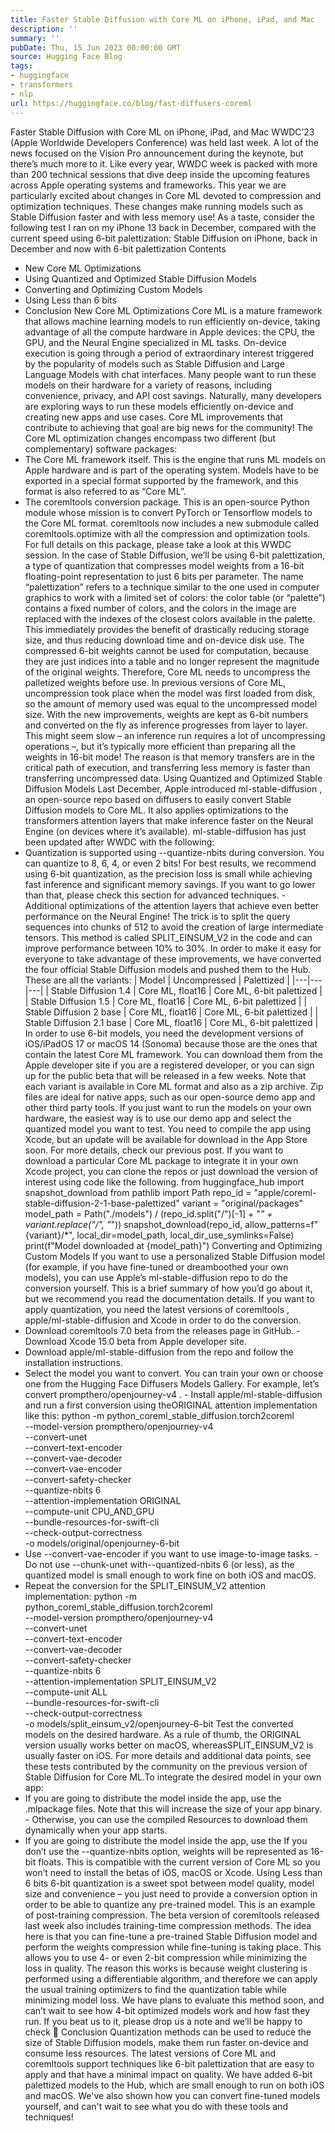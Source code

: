 ```yaml
---
title: Faster Stable Diffusion with Core ML on iPhone, iPad, and Mac
description: ''
summary: ''
pubDate: Thu, 15 Jun 2023 00:00:00 GMT
source: Hugging Face Blog
tags:
- huggingface
- transformers
- nlp
url: https://huggingface.co/blog/fast-diffusers-coreml
---
```


Faster Stable Diffusion with Core ML on iPhone, iPad, and Mac
WWDC’23 (Apple Worldwide Developers Conference) was held last week. A lot of the news focused on the Vision Pro announcement during the keynote, but there’s much more to it. Like every year, WWDC week is packed with more than 200 technical sessions that dive deep inside the upcoming features across Apple operating systems and frameworks. This year we are particularly excited about changes in Core ML devoted to compression and optimization techniques. These changes make running models such as Stable Diffusion faster and with less memory use! As a taste, consider the following test I ran on my iPhone 13 back in December, compared with the current speed using 6-bit palettization: Stable Diffusion on iPhone, back in December and now with 6-bit palettization
Contents
- New Core ML Optimizations
- Using Quantized and Optimized Stable Diffusion Models
- Converting and Optimizing Custom Models
- Using Less than 6 bits
- Conclusion
New Core ML Optimizations
Core ML is a mature framework that allows machine learning models to run efficiently on-device, taking advantage of all the compute hardware in Apple devices: the CPU, the GPU, and the Neural Engine specialized in ML tasks. On-device execution is going through a period of extraordinary interest triggered by the popularity of models such as Stable Diffusion and Large Language Models with chat interfaces. Many people want to run these models on their hardware for a variety of reasons, including convenience, privacy, and API cost savings. Naturally, many developers are exploring ways to run these models efficiently on-device and creating new apps and use cases. Core ML improvements that contribute to achieving that goal are big news for the community!
The Core ML optimization changes encompass two different (but complementary) software packages:
- The Core ML framework itself. This is the engine that runs ML models on Apple hardware and is part of the operating system. Models have to be exported in a special format supported by the framework, and this format is also referred to as “Core ML”.
- The
coremltools
conversion package. This is an open-source Python module whose mission is to convert PyTorch or Tensorflow models to the Core ML format.
coremltools
now includes a new submodule called coremltools.optimize
with all the compression and optimization tools. For full details on this package, please take a look at this WWDC session. In the case of Stable Diffusion, we’ll be using 6-bit palettization, a type of quantization that compresses model weights from a 16-bit floating-point representation to just 6 bits per parameter. The name “palettization” refers to a technique similar to the one used in computer graphics to work with a limited set of colors: the color table (or “palette”) contains a fixed number of colors, and the colors in the image are replaced with the indexes of the closest colors available in the palette. This immediately provides the benefit of drastically reducing storage size, and thus reducing download time and on-device disk use.
The compressed 6-bit weights cannot be used for computation, because they are just indices into a table and no longer represent the magnitude of the original weights. Therefore, Core ML needs to uncompress the palletized weights before use. In previous versions of Core ML, uncompression took place when the model was first loaded from disk, so the amount of memory used was equal to the uncompressed model size. With the new improvements, weights are kept as 6-bit numbers and converted on the fly as inference progresses from layer to layer. This might seem slow – an inference run requires a lot of uncompressing operations –, but it’s typically more efficient than preparing all the weights in 16-bit mode! The reason is that memory transfers are in the critical path of execution, and transferring less memory is faster than transferring uncompressed data.
Using Quantized and Optimized Stable Diffusion Models
Last December, Apple introduced ml-stable-diffusion
, an open-source repo based on diffusers to easily convert Stable Diffusion models to Core ML. It also applies optimizations to the transformers attention layers that make inference faster on the Neural Engine (on devices where it’s available). ml-stable-diffusion
has just been updated after WWDC with the following:
- Quantization is supported using
--quantize-nbits
during conversion. You can quantize to 8, 6, 4, or even 2 bits! For best results, we recommend using 6-bit quantization, as the precision loss is small while achieving fast inference and significant memory savings. If you want to go lower than that, please check this section for advanced techniques. - Additional optimizations of the attention layers that achieve even better performance on the Neural Engine! The trick is to split the query sequences into chunks of 512 to avoid the creation of large intermediate tensors. This method is called
SPLIT_EINSUM_V2
in the code and can improve performance between 10% to 30%.
In order to make it easy for everyone to take advantage of these improvements, we have converted the four official Stable Diffusion models and pushed them to the Hub. These are all the variants:
| Model | Uncompressed | Palettized |
|---|---|---|
| Stable Diffusion 1.4 | Core ML, float16 |
Core ML, 6-bit palettized |
| Stable Diffusion 1.5 | Core ML, float16 |
Core ML, 6-bit palettized |
| Stable Diffusion 2 base | Core ML, float16 |
Core ML, 6-bit palettized |
| Stable Diffusion 2.1 base | Core ML, float16 |
Core ML, 6-bit palettized |
In order to use 6-bit models, you need the development versions of iOS/iPadOS 17 or macOS 14 (Sonoma) because those are the ones that contain the latest Core ML framework. You can download them from the Apple developer site if you are a registered developer, or you can sign up for the public beta that will be released in a few weeks.
Note that each variant is available in Core ML format and also as a zip
archive. Zip files are ideal for native apps, such as our open-source demo app and other third party tools. If you just want to run the models on your own hardware, the easiest way is to use our demo app and select the quantized model you want to test. You need to compile the app using Xcode, but an update will be available for download in the App Store soon. For more details, check our previous post.
If you want to download a particular Core ML package to integrate it in your own Xcode project, you can clone the repos or just download the version of interest using code like the following.
from huggingface_hub import snapshot_download
from pathlib import Path
repo_id = "apple/coreml-stable-diffusion-2-1-base-palettized"
variant = "original/packages"
model_path = Path("./models") / (repo_id.split("/")[-1] + "_" + variant.replace("/", "_"))
snapshot_download(repo_id, allow_patterns=f"{variant}/*", local_dir=model_path, local_dir_use_symlinks=False)
print(f"Model downloaded at {model_path}")
Converting and Optimizing Custom Models
If you want to use a personalized Stable Diffusion model (for example, if you have fine-tuned or dreamboothed your own models), you can use Apple’s ml-stable-diffusion repo to do the conversion yourself. This is a brief summary of how you’d go about it, but we recommend you read the documentation details.
If you want to apply quantization, you need the latest versions of coremltools
, apple/ml-stable-diffusion
and Xcode in order to do the conversion.
- Download
coremltools
7.0 beta from the releases page in GitHub. - Download Xcode 15.0 beta from Apple developer site.
- Download
apple/ml-stable-diffusion
from the repo and follow the installation instructions.
- Select the model you want to convert. You can train your own or choose one from the Hugging Face Diffusers Models Gallery. For example, let’s convert
prompthero/openjourney-v4
. - Install
apple/ml-stable-diffusion
and run a first conversion using theORIGINAL
attention implementation like this:
python -m python_coreml_stable_diffusion.torch2coreml \
--model-version prompthero/openjourney-v4 \
--convert-unet \
--convert-text-encoder \
--convert-vae-decoder \
--convert-vae-encoder \
--convert-safety-checker \
--quantize-nbits 6 \
--attention-implementation ORIGINAL \
--compute-unit CPU_AND_GPU \
--bundle-resources-for-swift-cli \
--check-output-correctness \
-o models/original/openjourney-6-bit
- Use
--convert-vae-encoder
if you want to use image-to-image tasks. - Do not use
--chunk-unet
with--quantized-nbits 6
(or less), as the quantized model is small enough to work fine on both iOS and macOS.
- Repeat the conversion for the
SPLIT_EINSUM_V2
attention implementation:
python -m python_coreml_stable_diffusion.torch2coreml \
--model-version prompthero/openjourney-v4 \
--convert-unet \
--convert-text-encoder \
--convert-vae-decoder \
--convert-safety-checker \
--quantize-nbits 6 \
--attention-implementation SPLIT_EINSUM_V2 \
--compute-unit ALL \
--bundle-resources-for-swift-cli \
--check-output-correctness \
-o models/split_einsum_v2/openjourney-6-bit
Test the converted models on the desired hardware. As a rule of thumb, the
ORIGINAL
version usually works better on macOS, whereasSPLIT_EINSUM_V2
is usually faster on iOS. For more details and additional data points, see these tests contributed by the community on the previous version of Stable Diffusion for Core ML.To integrate the desired model in your own app:
- If you are going to distribute the model inside the app, use the
.mlpackage
files. Note that this will increase the size of your app binary. - Otherwise, you can use the compiled
Resources
to download them dynamically when your app starts.
- If you are going to distribute the model inside the app, use the
If you don’t use the --quantize-nbits
option, weights will be represented as 16-bit floats. This is compatible with the current version of Core ML so you won’t need to install the betas of iOS, macOS or Xcode.
Using Less than 6 bits
6-bit quantization is a sweet spot between model quality, model size and convenience – you just need to provide a conversion option in order to be able to quantize any pre-trained model. This is an example of post-training compression.
The beta version of coremltools
released last week also includes training-time compression methods. The idea here is that you can fine-tune a pre-trained Stable Diffusion model and perform the weights compression while fine-tuning is taking place. This allows you to use 4- or even 2-bit compression while minimizing the loss in quality. The reason this works is because weight clustering is performed using a differentiable algorithm, and therefore we can apply the usual training optimizers to find the quantization table while minimizing model loss.
We have plans to evaluate this method soon, and can’t wait to see how 4-bit optimized models work and how fast they run. If you beat us to it, please drop us a note and we’ll be happy to check 🙂
Conclusion
Quantization methods can be used to reduce the size of Stable Diffusion models, make them run faster on-device and consume less resources. The latest versions of Core ML and coremltools
support techniques like 6-bit palettization that are easy to apply and that have a minimal impact on quality. We have added 6-bit palettized models to the Hub, which are small enough to run on both iOS and macOS. We've also shown how you can convert fine-tuned models yourself, and can't wait to see what you do with these tools and techniques!